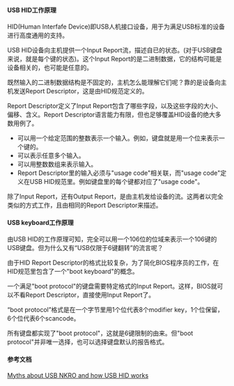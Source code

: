#### USB HID工作原理

HID(Human Interfafe Device)即USB人机接口设备，用于为满足USB标准的设备进行高度通用的支持。

USB HID设备向主机提供一个Input Report流，描述自已的状态。(对于USB键盘来说，就是每个键的状态)。这个Input Report的是二进制数据，它的结构可能是设备相关的，也可能是任意的。

既然输入的二进制数据结构是不固定的，主机怎么能理解它们呢？靠的是设备向主机发送Report Descriptor，这是由HID规范定义的。

Report Descriptor定义了Input Report包含了哪些字段，以及这些字段的大小、偏移、含义。Report Descriptor语言能力有限，但也足够覆盖HID设备的绝大多数用例了。

- 可以用一个给定范围的整数表示一个输入。例如，键盘就是用一个位来表示一个键的。
- 可以表示任意多个输入。
- 可以用整数数组来表示输入。
- Report Descriptor里的输入必须与"usage code"相关联，而"usage code"定义在USB HID规范里。例如键盘里的每个键都对应了"usage code"。

除了Input Report，还有Output Report，是由主机发给设备的流。这两者以完全类似的方式工作，且由相同的Report Descriptor来描述。

#### USB keyboard工作原理

由USB HID的工作原理可知，完全可以用一个106位的位域来表示一个106键的USB键盘。但为什么又有“USB仅限于6键翻转”的流言呢？

由于HID Report Descriptor的格式比较复杂，为了简化BIOS程序员的工作，在HID规范里包含了一个"boot keyboard"的概念。

一个满足"boot protocol"的键盘需要特定格式的Input Report。这样，BIOS就可以不看Report Descriptor，直接使用Input Report了。

“boot protocol”格式是在一个字节里用1个位代表8个modifier key，1个位保留，6个位代表6个scancode。

所有键盘都实现了"boot protocol"，这就是6键限制的由来。但"boot protocol"并非唯一选择，也可以选择键盘默认的报告格式。

#### 参考文档

[Myths about USB NKRO and how USB HID works](https://www.devever.net/~hl/usbnkro#:~:text=A%20keyboard%20complying%20with%20the%20%E2%80%9Cboot%20protocol%E2%80%9D%20is,have%20to%20look%20at%20the%20corresponding%20Report%20Descriptor.)

